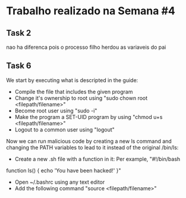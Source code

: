 # Trabalho realizado na Semana #4

## Task 2
nao ha diferenca pois o processo filho herdou as variaveis do pai

## Task 6
We start by executing what is descripted in the guide:
- Compile the file that includes the given program
- Change it's ownership to root using "sudo chown root <filepath/filename>"
- Become root user using "sudo -i"
- Make the program a SET-UID program by using "chmod u+s <filepath/filename>"
- Logout to a common user using "logout"

Now we can run malicious code by creating a new ls command and changing the PATH variables to lead to it instead of the original /bin/ls:
- Create a new .sh file with a function in it:
Per example,
"#!/bin/bash

function ls() {
  echo 'You have been hacked!'
}"
- Open ~/.bashrc using any text editor
- Add the following command "source <filepath/filename>"
